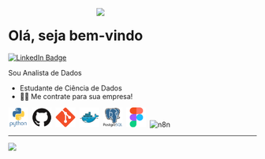 <img src = "banner.gif" width = "325px" align = "right">

# Olá, seja bem-vindo
  <div id="badges">
  <a href = "https://github.com/brunopersy">
    <img src="https://img.shields.io/badge/LinkedIn-blue?style=for-the-badge&logo=linkedin&logoColor=white" alt="LinkedIn Badge"/>
  </a>
  

Sou Analista de Dados

- Estudante de Ciência de Dados
- 👩‍💻 Me contrate para sua empresa!

<div>
  <img src="https://github.com/devicons/devicon/blob/master/icons/python/python-original-wordmark.svg" title="Python" alt="Java" width="40" height="40"/>&nbsp;
  <img src="https://github.com/devicons/devicon/blob/master/icons/github/github-original.svg" title="Github" alt="Java" width="40" height="40"/>&nbsp;
  <img src="https://github.com/devicons/devicon/blob/master/icons/git/git-original.svg" title="Git" alt="Java" width="40" height="40"/>&nbsp;
  <img src="https://github.com/devicons/devicon/blob/master/icons/docker/docker-original.svg" title="Docker" alt="Java" width="40" height="40"/>&nbsp;
  <img src="https://github.com/devicons/devicon/blob/master/icons/postgresql/postgresql-original-wordmark.svg" title="PostgreSQL" alt="Java" width="40" height="40"/>&nbsp;
  <img src="https://github.com/devicons/devicon/blob/master/icons/figma/figma-original.svg" title="Figma" alt="Java" width="40" height="40"/>&nbsp;
   <img src="https://github.com/devicons/devicon/blob/master/icons/n8n/n8n.svg" title="n8n" alt="n8n" width="40" height="40"/>&nbsp;
</div>

---


<div align = "left">
<img height = "200em" src="https://github-readme-stats.vercel.app/api?username=brunopersy&show_icons=true&show_icons=true&theme=bear&count_private=true" />
</div>
